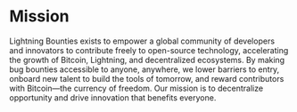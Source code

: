 # Mission

Lightning Bounties exists to empower a global community of developers and innovators to contribute freely to open-source technology, accelerating the growth of Bitcoin, Lightning, and decentralized ecosystems. By making bug bounties accessible to anyone, anywhere, we lower barriers to entry, onboard new talent to build the tools of tomorrow, and reward contributors with Bitcoin—the currency of freedom. Our mission is to decentralize opportunity and drive innovation that benefits everyone.

